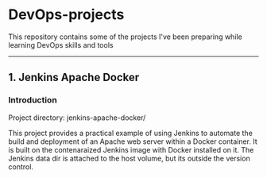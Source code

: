 # DevOps-projects
This repository contains some of the projects I've been preparing while learning DevOps skills and tools

---

## 1. Jenkins Apache Docker
### Introduction
Project directory: jenkins-apache-docker/

This project provides a practical example of using Jenkins to automate the build and deployment of an Apache web server within a Docker container. It is built on the contenaraized Jenkins image with Docker installed on it. The Jenkins data dir is attached to the host volume, but its outside the version control.

